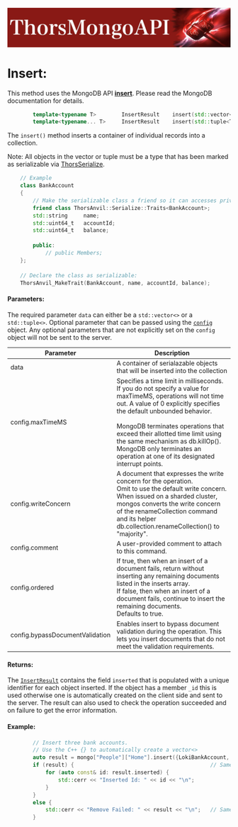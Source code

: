 ![ThorsMongo](../img/thorsmongoapi.jpg)

# Insert:

This method uses the MongoDB API [**insert**](https://www.mongodb.com/docs/manual/reference/command/insert/). Please read the MongoDB documentation for details.

```C++
        template<typename T>        InsertResult    insert(std::vector<T> const& data, InsertConfig const& config = InsertConfig{});
        template<typename... T>     InsertResult    insert(std::tuple<T...> const& data, InsertConfig const& config = InsertConfig{});
```

The `insert()` method inserts a container of individual records into a collection.

Note: All objects in the vector or tuple must be a type that has been marked as serializable via [ThorsSerialize](https://github.com/Loki-Astari/ThorsSerializer).

```C++
    // Example
    class BankAccount
    {
        // Make the serializable class a friend so it can accesses private members.
        friend class ThorsAnvil::Serialize::Traits<BankAccount>;
        std::string     name;
        std::uint64_t   accountId;
        std::uint64_t   balance;

        public:
            // public Members;
    };

    // Declare the class as serializable:
    ThorsAnvil_MakeTrait(BankAccount, name, accountId, balance);
```

#### Parameters:
The required parameter `data` can either be a `std::vector<>` or a `std::tuple<>`. Optional parameter that can be passed using the [`config`](../src/ThorsMongo/ThorsMongoInsert.h#L10-L30) object. Any optional parameters that are not explicitly set on the `config` object will not be sent to the server.

| Parameter | Description |
| --------- | ----------- |
| data | A container of serialazable objects that will be inserted into the collection |
| config.maxTimeMS | Specifies a time limit in milliseconds. If you do not specify a value for maxTimeMS, operations will not time out. A value of 0 explicitly specifies the default unbounded behavior.<br><br>MongoDB terminates operations that exceed their allotted time limit using the same mechanism as db.killOp(). MongoDB only terminates an operation at one of its designated interrupt points. |
| config.writeConcern | A document that expresses the write concern for the operation.<br>Omit to use the default write concern.<br>When issued on a sharded cluster, mongos converts the write concern of the renameCollection command and its helper db.collection.renameCollection() to "majority". |
| config.comment | A user-provided comment to attach to this command. |
| config.ordered | If true, then when an insert of a document fails, return without inserting any remaining documents listed in the inserts array.<br>If false, then when an insert of a document fails, continue to insert the remaining documents.<br>Defaults to true. |
| config.bypassDocumentValidation | Enables insert to bypass document validation during the operation. This lets you insert documents that do not meet the validation requirements. |

#### Returns:

The [`InsertResult`](../src/ThorsMongo/ThorsMongoInsert.h#L32-L37) contains the field `inserted` that is populated with a unique identifier for each object inserted. If the object has a member `_id` this is used otherwise one is automatically created on the client side and sent to the server. The result can also used to check the operation succeeded and on failure to get the error information.

#### Example:

```C++
        // Insert three bank accounts.
        // Use the C++ {} to automatically create a vector<>
        auto result = mongo["People"]["Home"].insert({LokiBankAccount, OdinBankAccount, ThorBankAccount});
        if (result) {                                           // Same as result.isOk()
            for (auto const& id: result.inserted) {
                std::cerr << "Inserted Id: " << id << "\n";
            }
        }
        else {
            std::cerr << "Remove Failed: " << result << "\n";   // Same as result.getHRErrorMessage()
        }
```

